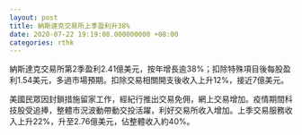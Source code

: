 ```yaml
---
layout: post
title: 納斯達克交易所上季盈利升38%
date: 2020-07-22 19:19:08.000000000 +08:00
categories: rthk
---
```


納斯達克交易所第2季盈利2.41億美元，按年增長逾38%；扣除特殊項目後每股盈利1.54美元，多過市場預期。扣除交易相關開支後收入上升12%，接近7億美元。

美國民眾因封鎖措施留家工作，經紀行推出交易免佣，網上交易增加。疫情期間科技股受追捧，整體市況波動帶動交投活躍，利好交易所收入增加。上季交易服務收入上升22%，升至2.76億美元，佔整體收入約40%。
